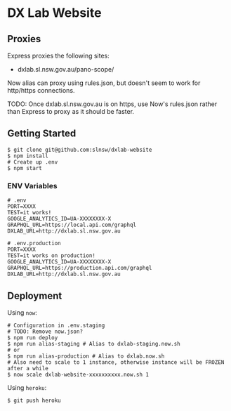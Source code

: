 # DX Lab Website

## Proxies
Express proxies the following sites:

- dxlab.sl.nsw.gov.au/pano-scope/

Now alias can proxy using rules.json, but doesn't seem to work for http/https connections.

TODO: Once dxlab.sl.nsw.gov.au is on https, use Now's rules.json rather than Express to proxy as it should be faster.

## Getting Started

```
$ git clone git@github.com:slnsw/dxlab-website
$ npm install
# Create up .env
$ npm start
```

### ENV Variables
```
# .env
PORT=XXXX
TEST=it works!
GOOGLE_ANALYTICS_ID=UA-XXXXXXXX-X
GRAPHQL_URL=https://local.api.com/graphql
DXLAB_URL=http://dxlab.sl.nsw.gov.au

# .env.production
PORT=XXXX
TEST=it works on production!
GOOGLE_ANALYTICS_ID=UA-XXXXXXXX-X
GRAPHQL_URL=https://production.api.com/graphql
DXLAB_URL=http://dxlab.sl.nsw.gov.au
```

## Deployment

Using `now`:
```
# Configuration in .env.staging
# TODO: Remove now.json?
$ npm run deploy
$ npm run alias-staging # Alias to dxlab-staging.now.sh
# or
$ npm run alias-production # Alias to dxlab.now.sh
# Also need to scale to 1 instance, otherwise instance will be FROZEN after a while
$ now scale dxlab-website-xxxxxxxxxx.now.sh 1
```

Using `heroku`:
```
$ git push heroku
```
